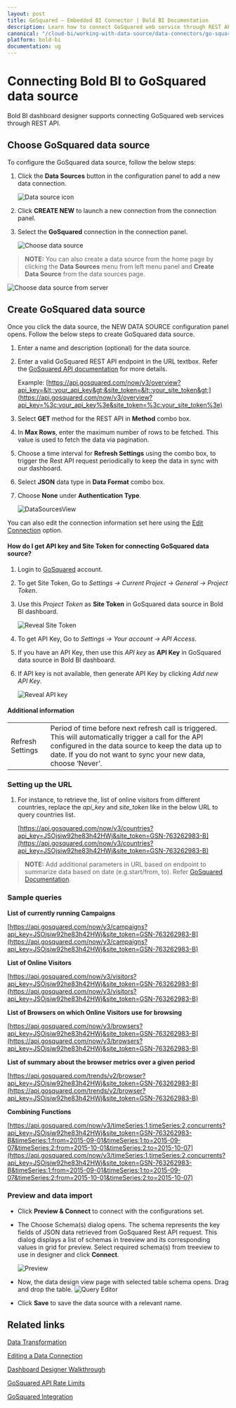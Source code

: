 ```yaml
---
layout: post
title: GoSquared – Embedded BI Connector | Bold BI Documentation
description: Learn how to connect GoSquared web service through REST API endpoint with Bold BI Embedded and create data source.
canonical: "/cloud-bi/working-with-data-source/data-connectors/go-squared/"
platform: bold-bi
documentation: ug
---
```


# Connecting Bold BI to GoSquared data source
Bold BI dashboard designer supports connecting GoSquared web services through REST API. 

## Choose GoSquared data source
To configure the GoSquared data source, follow the below steps:
1. Click the **Data Sources** button in the configuration panel to add a new data connection.

   ![Data source icon](/static/assets/embedded/working-with-datasource/data-connectors/images/common/DataSourcesIcon.png)

2. Click **CREATE NEW** to launch a new connection from the connection panel.
3. Select the **GoSquared** connection in the connection panel.

   ![Choose data source](/static/assets/embedded/working-with-datasource/data-connectors/images/GoSquared/ChooseDS.png)

> **NOTE:**  You can also create a data source from the home page by clicking the **Data Sources** menu from left menu panel and **Create Data Source** from the data sources page.

   ![Choose data source from server](/static/assets/embedded/working-with-datasource/data-connectors/images/GoSquared/ChooseDS_Server.png)


## Create GoSquared data source
Once you click the data source, the NEW DATA SOURCE configuration panel opens. Follow the below steps to create GoSquared data source.
1. Enter a name and description (optional) for the data source.
2. Enter a valid GoSquared REST API endpoint in the URL textbox. Refer the [GoSquared API documentation](https://www.gosquared.com/docs/api/) for more details.

    Example: [https://api.gosquared.com/now/v3/overview?api_key=&lt;:your_api_key&gt;&site_token=&lt;:your_site_token&gt;](https://api.gosquared.com/now/v3/overview?api_key=%3c:your_api_key%3e&site_token=%3c:your_site_token%3e)    

3. Select **GET** method for the REST API in **Method** combo box.
4. In **Max Rows**, enter the maximum number of rows to be fetched. This value is used to fetch the data via pagination.
5. Choose a time interval for **Refresh Settings** using the combo box, to trigger the Rest API request periodically to keep the data in sync with our dashboard.  
6. Select **JSON** data type in **Data Format** combo box.
7. Choose **None** under **Authentication Type**.

    ![DataSourcesView](/static/assets/embedded/working-with-datasource/data-connectors/images/GoSquared/DataSourcesView.png)

You can also edit the connection information set here using the [Edit Connection](/embedded-bi/working-with-data-source/editing-a-data-connection/) option.

#### How do I get API key and Site Token for connecting GoSquared data source?
1. Login to [GoSquared](https://www.gosquared.com/login/) account. 
2. To get Site Token, Go to *Settings -> Current Project -> General -> Project Token*.
3. Use this *Project Token* as **Site Token** in GoSquared data source in Bold BI dashboard.

   ![Reveal Site Token](/static/assets/embedded/working-with-datasource/data-connectors/images/GoSquared/SiteToken.png)

4. To get API Key, Go to *Settings -> Your account -> API Access*.
5. If you have an API Key, then use this *API key* as **API Key** in GoSquared data source in Bold BI dashboard.
6. If API key is not available, then generate API Key by clicking *Add new API Key*. 

   ![Reveal API key](/static/assets/embedded/working-with-datasource/data-connectors/images/GoSquared/APIKey.png)

#### Additional information
<table width="600">
<tr>
<td>
Refresh Settings
</td>
<td>
Period of time before next refresh call is triggered. This will automatically trigger a call for the API configured in the data source to keep the data up to date. If you do not want to sync your new data, choose ‘Never’.
</td>
</tr>
</table>

### Setting up the URL

1. For instance, to retrieve the, list of online visitors from different countries, replace the *api_key* and *site_token* like in the below URL to query countries list.

   [https://api.gosquared.com/now/v3/countries?api_key=JSOjsiw92he83h42HWj&site_token=GSN-763262983-B](https://api.gosquared.com/now/v3/countries?api_key=JSOjsiw92he83h42HWj&site_token=GSN-763262983-B)

> **NOTE:**  Add additional parameters in URL based on endpoint to summarize data based on date (e.g.start/from, to). Refer [GoSquared Documentation](https://www.gosquared.com/docs/api/).

### Sample queries
**List of currently running Campaigns**

[https://api.gosquared.com/now/v3/campaigns?api_key=JSOjsiw92he83h42HWj&site_token=GSN-763262983-B](https://api.gosquared.com/now/v3/campaigns?api_key=JSOjsiw92he83h42HWj&site_token=GSN-763262983-B)

**List of Online Visitors**

[https://api.gosquared.com/now/v3/visitors?api_key=JSOjsiw92he83h42HWj&site_token=GSN-763262983-B](https://api.gosquared.com/now/v3/visitors?api_key=JSOjsiw92he83h42HWj&site_token=GSN-763262983-B)

**List of Browsers on which Online Visitors use for browsing**

[https://api.gosquared.com/now/v3/browsers?api_key=JSOjsiw92he83h42HWj&site_token=GSN-763262983-B](https://api.gosquared.com/now/v3/browsers?api_key=JSOjsiw92he83h42HWj&site_token=GSN-763262983-B)

**List of summary about the browser metrics over a given period**

[https://api.gosquared.com/trends/v2/browser?api_key=JSOjsiw92he83h42HWj&site_token=GSN-763262983-B](https://api.gosquared.com/trends/v2/browser?api_key=JSOjsiw92he83h42HWj&site_token=GSN-763262983-B)

**Combining Functions**

[https://api.gosquared.com/now/v3/timeSeries:1,timeSeries:2,concurrents?api_key=JSOjsiw92he83h42HWj&site_token=GSN-763262983-B&timeSeries:1:from=2015-09-01&timeSeries:1:to=2015-09-07&timeSeries:2:from=2015-10-01&timeSeries:2:to=2015-10-07](https://api.gosquared.com/now/v3/timeSeries:1,timeSeries:2,concurrents?api_key=JSOjsiw92he83h42HWj&site_token=GSN-763262983-B&timeSeries:1:from=2015-09-01&timeSeries:1:to=2015-09-07&timeSeries:2:from=2015-10-01&timeSeries:2:to=2015-10-07)

### Preview and data import
* Click **Preview & Connect** to connect with the configurations set.
* The Choose Schema(s) dialog opens. The schema represents the key fields of JSON data retrieved from GoSquared Rest API request. This dialog displays a list of schemas in treeview and its corresponding values in grid for preview. Select required schema(s) from treeview to use in designer and click **Connect**.

   ![Preview](/static/assets/embedded/working-with-datasource/data-connectors/images/common/Preview.png)

* Now, the data design view page with selected table schema opens. Drag and drop the table.
   ![Query Editor](/static/assets/embedded/working-with-datasource/data-connectors/images/common/QueryEditor.png)

* Click **Save** to save the data source with a relevant name.

## Related links
[Data Transformation](/embedded-bi/working-with-data-source/transforming-data/joining-table/)

[Editing a Data Connection](/embedded-bi/working-with-data-source/editing-a-data-connection/)   

[Dashboard Designer Walkthrough](/embedded-bi/getting-started/quick-start/)

[GoSquared API Rate Limits](https://www.gosquared.com/docs/api/rate-limits/)

[GoSquared Integration](https://www.boldbi.com/integrations/gosquared?utm_source=syncfusion&utm_medium=documentation&utm_campaign=boldbigosquaredintegration)
